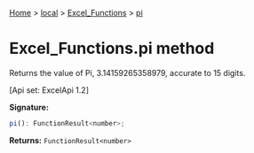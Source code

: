 [Home](./index) &gt; [local](local.md) &gt; [Excel\_Functions](local.excel_functions.md) &gt; [pi](local.excel_functions.pi.md)

# Excel\_Functions.pi method

Returns the value of Pi, 3.14159265358979, accurate to 15 digits. 

 \[Api set: ExcelApi 1.2\]

**Signature:**
```javascript
pi(): FunctionResult<number>;
```
**Returns:** `FunctionResult<number>`

